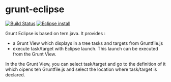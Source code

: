 grunt-eclipse
=========

[![Build Status](https://secure.travis-ci.org/angelozerr/grunt-eclipse.png)](http://travis-ci.org/angelozerr/grunt-eclipse)
[![Eclipse install](https://marketplace.eclipse.org/sites/all/modules/custom/marketplace/images/installbutton.png)](http://marketplace.eclipse.org/marketplace-client-intro?mpc_install=1784264)

Grunt Eclipse is based on tern.java. It provides : 

 * a Grunt View which displays in a tree tasks and targets from Gruntfile.js
 * execute task/target with Eclipse launch. This launch can be executed from the Grunt View.
 
In the the Grunt View, you can select task/target and go to the definition of it which oipens teh Gruntfile.js and select the location where task/target is declared. 